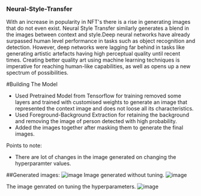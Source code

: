### Neural-Style-Transfer

With an increase in popularity in NFT's there is a rise in generating images that do not even exist. Neural Style Transfer similarly generates a blend in the images 
between context and style.Deep neural networks have already surpassed human level performance in tasks such as object recognition and detection. However, deep networks
were lagging far behind in tasks like generating artistic artefacts having high perceptual quality until recent times. Creating better quality art using machine learning
techniques is imperative for reaching human-like capabilities, as well as opens up a new spectrum of possibilities.

#Building The Model
* Used Pretrained Model from Tensorflow for training removed some layers and trained with customised weights to generate an image that represented the context image and
does not loose all its characteristics.
* Used Foreground-Background Extraction for retaining the background and removing the image of person detected with high probability.
* Added the images together after masking them to generate the final images.

Points to note:
* There are lot of changes in the image generated on changing the hyperparamter values.

##Generated images:
![image](https://user-images.githubusercontent.com/83583106/178488282-fc6a25e4-e108-4418-aa7d-ea4150be444d.png)
Image generated without tuning.
![image](https://user-images.githubusercontent.com/83583106/178488616-4b1a33cb-a645-494b-9a4e-5a5cec6f2b29.png)

The image genrated on tuning the hyperparameters.
![image](https://user-images.githubusercontent.com/83583106/178488371-301ae959-c0e3-4b22-aba5-bce2a74a4f13.png)



